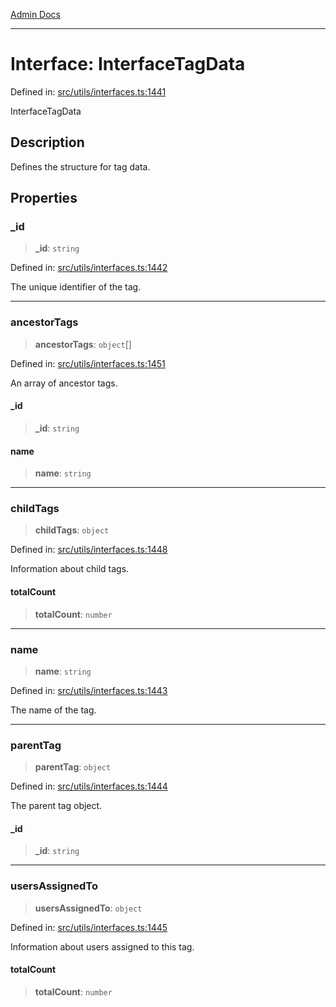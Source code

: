 [Admin Docs](/)

***

# Interface: InterfaceTagData

Defined in: [src/utils/interfaces.ts:1441](https://github.com/PalisadoesFoundation/talawa-admin/blob/main/src/utils/interfaces.ts#L1441)

InterfaceTagData

## Description

Defines the structure for tag data.

## Properties

### \_id

> **\_id**: `string`

Defined in: [src/utils/interfaces.ts:1442](https://github.com/PalisadoesFoundation/talawa-admin/blob/main/src/utils/interfaces.ts#L1442)

The unique identifier of the tag.

***

### ancestorTags

> **ancestorTags**: `object`[]

Defined in: [src/utils/interfaces.ts:1451](https://github.com/PalisadoesFoundation/talawa-admin/blob/main/src/utils/interfaces.ts#L1451)

An array of ancestor tags.

#### \_id

> **\_id**: `string`

#### name

> **name**: `string`

***

### childTags

> **childTags**: `object`

Defined in: [src/utils/interfaces.ts:1448](https://github.com/PalisadoesFoundation/talawa-admin/blob/main/src/utils/interfaces.ts#L1448)

Information about child tags.

#### totalCount

> **totalCount**: `number`

***

### name

> **name**: `string`

Defined in: [src/utils/interfaces.ts:1443](https://github.com/PalisadoesFoundation/talawa-admin/blob/main/src/utils/interfaces.ts#L1443)

The name of the tag.

***

### parentTag

> **parentTag**: `object`

Defined in: [src/utils/interfaces.ts:1444](https://github.com/PalisadoesFoundation/talawa-admin/blob/main/src/utils/interfaces.ts#L1444)

The parent tag object.

#### \_id

> **\_id**: `string`

***

### usersAssignedTo

> **usersAssignedTo**: `object`

Defined in: [src/utils/interfaces.ts:1445](https://github.com/PalisadoesFoundation/talawa-admin/blob/main/src/utils/interfaces.ts#L1445)

Information about users assigned to this tag.

#### totalCount

> **totalCount**: `number`
